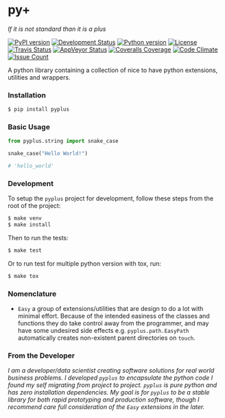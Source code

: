 # py+

*If it is not standard than it is a plus*

[![PyPI version](https://badge.fury.io/py/pyplus.svg)](https://pypi.org/project/pyplus/)
[![Development Status](https://img.shields.io/pypi/status/pyplus.svg)](https://pypi.org/project/pyplus/)
[![Python version](https://img.shields.io/pypi/pyversions/pyplus.svg)](https://pypi.org/project/pyplus/)
[![License](https://img.shields.io/pypi/l/pyplus.svg)](https://pypi.org/project/pyplus/)
[![Travis Status](https://travis-ci.org/alexbahnisch/pyplus.svg?branch=master)](https://travis-ci.org/alexbahnisch/pyplus)
[![AppVeyor Status](https://ci.appveyor.com/api/projects/status/upqpx9g2ssxbugu0/branch/master?svg=true)](https://ci.appveyor.com/project/alexbahnisch/pyplus)
[![Coveralls Coverage](https://coveralls.io/repos/github/alexbahnisch/pyplus/badge.svg)](https://coveralls.io/github/alexbahnisch/pyplus)
[![Code Climate](https://codeclimate.com/github/alexbahnisch/pyplus/badges/gpa.svg)](https://codeclimate.com/github/alexbahnisch/pyplus)
[![Issue Count](https://codeclimate.com/github/alexbahnisch/pyplus/badges/issue_count.svg)](https://codeclimate.com/github/alexbahnisch/pyplus/issues)

A python library containing a collection of nice to have python extensions, utilities and wrappers.

### Installation

```bash
$ pip install pyplus
```

### Basic Usage

```python
from pyplus.string import snake_case

snake_case("Hello World!")

# 'hello_world'
```

[comment]: <> (DocsUrlPlacemarker)

### Development

To setup the `pyplus` project for development, follow these steps from the root of the project:

```bash
$ make venv
$ make install
```

Then to run the tests:

```bash
$ make test
```

Or to run test for multiple python version with tox, run:

```bash
$ make tox
```

### Nomenclature

* `Easy` a group of extensions/utilities that are design to do a lot with minimal effort. Because of the intended 
easiness of the classes and functions they do take control away from the programmer, and may have some undesired side 
effects e.g. `pyplus.path.EasyPath` automatically creates non-existent parent directories on `touch`. 

### From the Developer

*I am a developer/data scientist creating software solutions for real world business problems. I developed `pyplus` to 
encapsulate the python code I found my self migrating from project to project. `pyplus` is pure python and has zero 
installation dependencies. My goal is for `pyplus` to be a stable library for both rapid prototyping and production 
software, though I recommend care full consideration of the `Easy` extensions in the later.*
